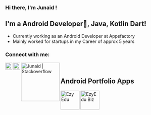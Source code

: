 
### Hi there, I'm Junaid !

## I'm a Android Developer📱, Java, Kotlin Dart!
- Currently working as an Android Developer at Appsfactory
- Mainly worked for startups in my  Career of approx 5 years

### Connect with me:

[<img align="left" alt=" Junaid | LinkedIn" width="22px" src="https://cdn.jsdelivr.net/npm/simple-icons@v3/icons/linkedin.svg" style="max-width:100%;" />][linkedin]

[<img align="left" alt="Junaid | Twitter" width="22px" src="https://cdn.jsdelivr.net/npm/simple-icons@v3/icons/twitter.svg" style="max-width:100%;" />][twitter]

[<img align="left" alt="Junaid | Stackoverflow" width="122px" src="https://uploads-ssl.webflow.com/5ed7f008a2fd8a6aa4e61fc9/5f0db2faec4c585457c547f1_so-logo.svg" style="max-width:100%;" />][Stackoverflow]


<br/>


## Android Portfolio Apps

[<img align="left" alt="Ezy Edu" width="60px" src="https://static.wixstatic.com/media/f55522_8a30d1b5599142fe9cc13b4f58f6dfbe~mv2.png/v1/fill/w_56,h_53,al_c,q_85,usm_0.66_1.00_0.01/logo%20baru.webp" style="max-width:100%;" />][ezyedu]

[<img align="left" alt="EzyEdu Biz" width="60px" src="https://play-lh.googleusercontent.com/D_A03LhnqpAKZwn0P9oUdglTvzAo8o__jjWRtpYkxLYO_8FfsiURrgQZgBT_Ak7wYyk=s180-rw" style="max-width:100%;" />][ezyedu-biz]








[linkedin]: https://www.linkedin.com/in/junaidumar/
[Stackoverflow]: https://stackoverflow.com/users/4468665/john
[twitter]: https://twitter.com/junaid_umarr


[ezyedu]: https://play.google.com/store/apps/details?id=com.ezyedu.student
[ezyedu-biz]: https://play.google.com/store/apps/details?id=com.ezyedu.vendor

